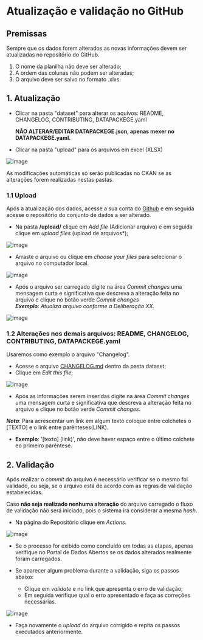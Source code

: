 # Atualização e validação no GitHub

## Premissas

Sempre que os dados forem alterados as novas informações devem ser atualizadas no repositório do GitHub.

1) O nome da planilha não deve ser alterado;
2) A ordem das colunas não podem ser alteradas;
3) O arquivo deve ser salvo no formato .xlxs.

## 1. Atualização

- Clicar na pasta "dataset" para alterar os aquivos: README, CHANGELOG, CONTRIBUTING, DATAPACKEGE.yaml
    
  **NÃO ALTERAR/EDITAR DATAPACKEGE.json, apenas mexer no DATAPACKEGE.yaml.**

- Clicar na pasta "upload" para os arquivos em excel (XLSX)

![image](https://github.com/transparencia-mg/handbook/assets/53793354/4a172a62-1d24-4192-9305-e8cfbe956984)

As modificações automáticas só serão publicadas no CKAN se as alterações forem realizadas nestas pastas.

### 1.1 Upload

Após a atualização dos dados, acesse a sua conta do [Github](https://github.com/login) e em seguida acesse o repositório do conjunto de dados a ser alterado.

- Na pasta **/upload/** clique em *Add file* (Adicionar arquivo) e em seguida clique em *upload files* (upload de arquivos*);

![image](https://github.com/transparencia-mg/handbook/assets/53793354/59024edd-60e0-4857-9783-dae6eb93d2b0)

- Arraste o arquivo ou clique em *choose your files* para selecionar o arquivo no computador local.

![image](https://github.com/transparencia-mg/handbook/assets/53793354/0da232cc-69c1-4636-bf72-dcb0a868853f)

- Após o arquivo ser carregado digite na área *Commit changes* uma mensagem curta e significativa que descreva a alteração feita no arquivo e clique no botão verde *Commit changes*                    
 ***Exemplo***: *Atualiza arquivo conforme a Deliberação XX.*

![image](https://github.com/transparencia-mg/handbook/assets/53793354/0d2068c9-3c59-4306-bebf-49accf8ab0e9)


### 1.2 Alterações nos demais arquivos: README, CHANGELOG, CONTRIBUTING, DATAPACKEGE.yaml

Usaremos como exemplo o arquivo "Changelog".

* Acesse o arquivo [CHANGELOG.md]() dentro da pasta dataset;
* Clique em *Edit this file*;
  
![image](https://github.com/transparencia-mg/handbook/assets/53793354/a48d687a-87c5-4e31-ab19-2f1b090b7bbf)

* Após as informações serem inseridas digite na área *Commit changes* uma mensagem curta e significativa que descreva a alteração feita no arquivo e clique no botão verde *Commit changes*.

***Nota***: Para acrescentar um link em algum texto coloque entre colchetes o  [TEXTO] e o link entre parênteses(LINK).
  * **Exemplo**: '[texto] (link)', não deve haver espaço entre o último colchete eo primeiro parêntese.


## 2. Validação

Após realizar o *commit* do arquivo é necessário verificar se o mesmo foi validado, ou seja, se o arquivo está de acordo com as regras de validação estabelecidas.

Caso **não seja realizado nenhuma alteração** do arquivo carregado o fluxo de validação não será iniciado, pois o sistema irá considerar a mesma *hash*.

- Na página do Repositório clique em *Actions*. 

![image](https://github.com/transparencia-mg/handbook/assets/53793354/08db381f-5954-40ef-b526-ba87f21fc14d)

- Se o processo for exibido como concluído em todas as etapas, apenas verifique no Portal de Dados Abertos se os dados alterados realmente foram carregados.

- Se aparecer algum problema durante a validação, siga os passos abaixo:

  - Clique em *validate* e no link que apresenta o erro de validação;
  - Em seguida verifique qual o erro apresentado e faça as correções necessárias.

![image](https://github.com/transparencia-mg/handbook/assets/53793354/78fe8ce3-0ce1-41c6-8603-09c7c776fb61)

* Faça novamente o *upload* do arquivo corrigido e repita os passos executados anteriormente.

